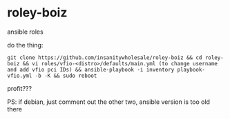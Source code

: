 # roley-boiz
ansible roles

do the thing:
```
git clone https://github.com/insanitywholesale/roley-boiz && cd roley-boiz && vi roles/vfio-<distro>/defaults/main.yml (to change username and add vfio pci IDs) && ansible-playbook -i inventory playbook-vfio.yml -b -K && sudo reboot
```
profit???

PS: if debian, just comment out the other two, ansible version is too old there
